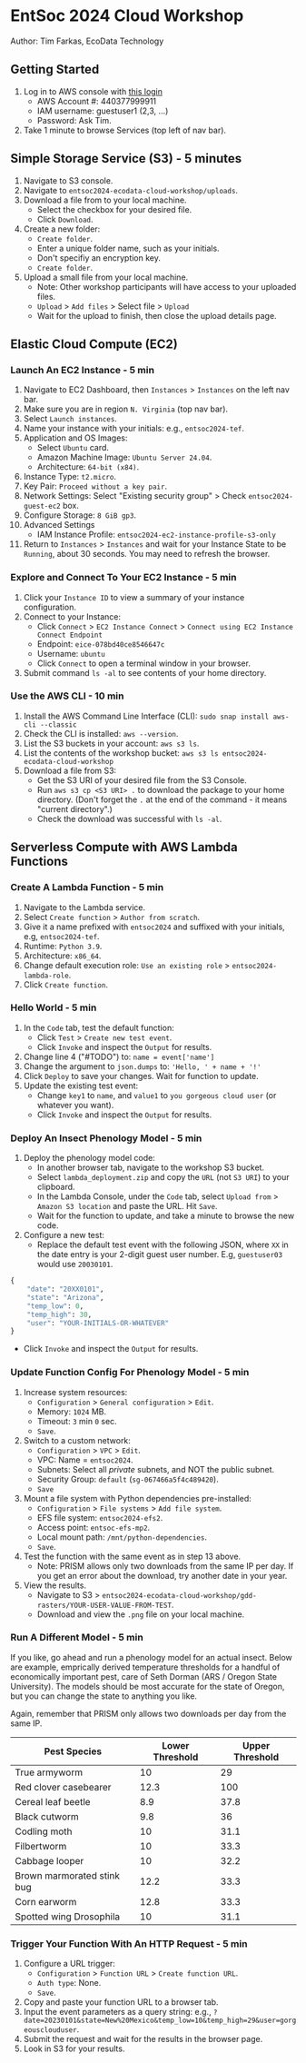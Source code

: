 # EntSoc 2024 Cloud Workshop
Author: Tim Farkas, EcoData Technology

## Getting Started
1. Log in to AWS console with [this login](https://tinyurl.com/entsoc2024-cloud-workshop)
    - AWS Account #: 440377999911
    - IAM username: guestuser1 (2,3, ...) 
    - Password: Ask Tim. 
2. Take 1 minute to browse Services (top left of nav bar).

## Simple Storage Service (S3) - 5 minutes
1. Navigate to S3 console. 
2. Navigate to `entsoc2024-ecodata-cloud-workshop/uploads`.
3. Download a file from to your local machine. 
    - Select the checkbox for your desired file. 
    - Click `Download`. 
4. Create a new folder: 
   - `Create folder`. 
   - Enter a unique folder name, such as your initials. 
   - Don't specifiy an encryption key. 
   - `Create folder`. 
5. Upload a small file from your local machine.
    - Note: Other workshop participants will have access to your uploaded files. 
    - `Upload` > `Add files` > Select file > `Upload` 
    - Wait for the upload to finish, then close the upload details page. 

## Elastic Cloud Compute (EC2)
### Launch An EC2 Instance - 5 min
1. Navigate to EC2 Dashboard, then `Instances` > `Instances` on the left nav bar.
2. Make sure you are in region `N. Virginia` (top nav bar).
3. Select `Launch instances`.
4. Name your instance with your initials: e.g., `entsoc2024-tef`.
5. Application and OS Images: 
    - Select `Ubuntu` card. 
    - Amazon Machine Image: `Ubuntu Server 24.04`.
    - Architecture: `64-bit (x84)`.
6. Instance Type: `t2.micro`.
7. Key Pair: `Proceed without a key pair`.
8. Network Settings: Select "Existing security group" > Check `entsoc2024-guest-ec2` box.
9. Configure Storage: `8 GiB gp3`.
10. Advanced Settings
    - IAM Instance Profile: `entsoc2024-ec2-instance-profile-s3-only` 
11. Return to `Instances` > `Instances` and wait for your Instance State to be `Running`, about 30 seconds. You may need to refresh the browser.

### Explore and Connect To Your EC2 Instance - 5 min
1. Click your `Instance ID` to view a summary of your instance configuration. 
2. Connect to your Instance: 
    - Click `Connect` > `EC2 Instance Connect` > `Connect using EC2 Instance Connect Endpoint`
    - Endpoint: `eice-078bd40ce8546647c`
    - Username: `ubuntu`
    - Click `Connect` to open a terminal window in your browser.
3. Submit command `ls -al` to see contents of your home directory.

### Use the AWS CLI - 10 min
1. Install the AWS Command Line Interface (CLI): `sudo snap install aws-cli --classic`
2. Check the CLI is installed: `aws --version`.
3. List the S3 buckets in your account: `aws s3 ls`.
4. List the contents of the workshop bucket: `aws s3 ls entsoc2024-ecodata-cloud-workshop`
5. Download a file from S3: 
    - Get the S3 URI of your desired file from the S3 Console. 
    - Run `aws s3 cp <S3 URI> .` to download the package to your home directory. (Don't forget the `.` at the end of the command - it means "current directory".)
    - Check the download was successful with `ls -al`. 

## Serverless Compute with AWS Lambda Functions
### Create A Lambda Function - 5 min
1. Navigate to the Lambda service. 
2. Select `Create function` > `Author from scratch`. 
3. Give it a name prefixed with `entsoc2024` and suffixed with your initials, e.g, `entsoc2024-tef`.
4. Runtime: `Python 3.9`.
5. Architecture: `x86_64`. 
6. Change default execution role: `Use an existing role` > `entsoc2024-lambda-role`.
7. Click `Create function`.

### Hello World - 5 min
1. In the `Code` tab, test the default function: 
    - Click `Test` > `Create new test event`. 
    - Click `Invoke` and inspect the `Output` for results. 
2. Change line 4 ("#TODO") to: `name = event['name']`
3. Change the argument to `json.dumps` to: `'Hello, ' + name + '!'`
4.  Click `Deploy` to save your changes. Wait for function to update. 
5.  Update the existing test event:
    - Change `key1` to `name`, and `value1` to `you gorgeous cloud user` (or whatever you want).
    - Click `Invoke` and inspect the `Output` for results. 

### Deploy An Insect Phenology Model - 5 min
1. Deploy the phenology model code: 
    - In another browser tab, navigate to the workshop S3 bucket. 
    - Select `lambda_deployment.zip` and copy the `URL` (not `S3 URI`) to your clipboard. 
    - In the Lambda Console, under the `Code` tab, select `Upload from` > `Amazon S3 location` and paste the URL. Hit `Save`.
    - Wait for the function to update, and take a minute to browse the new code.
2. Configure a new test: 
    - Replace the default test event with the following JSON, where `XX` in the date entry is your 2-digit guest user number. E.g, `guestuser03` would use `20030101`.
``` python
{
    "date": "20XX0101", 
    "state": "Arizona",
    "temp_low": 0, 
    "temp_high": 30, 
    "user": "YOUR-INITIALS-OR-WHATEVER"
}
```
   - Click `Invoke` and inspect the `Output` for results.

### Update Function Config For Phenology Model - 5 min
1. Increase system resources: 
    - `Configuration` > `General configuration` > `Edit`.
    - Memory: `1024` MB. 
    - Timeout: `3` min `0` sec. 
    - `Save`. 
2. Switch to a custom network: 
    - `Configuration` > `VPC` > `Edit`. 
    - VPC: Name = `entsoc2024`. 
    - Subnets: Select all _private_ subnets, and NOT the public subnet. 
    - Security Group: `default` (`sg-067466a5f4c489420`).
    - `Save`
3. Mount a file system with Python dependencies pre-installed: 
    - `Configuration` > `File systems` > `Add file system`.
    - EFS file system: `entsoc2024-efs2`.
    - Access point: `entsoc-efs-mp2`.
    - Local mount path: `/mnt/python-dependencies`.
    - `Save`.
4. Test the function with the same event as in step 13 above.
    - Note: PRISM allows only two downloads from the same IP per day. If you get an error about the download, try another date in your year. 
5. View the results. 
    - Navigate to S3 > `entsoc2024-ecodata-cloud-workshop/gdd-rasters/YOUR-USER-VALUE-FROM-TEST`.
    - Download and view the `.png` file on your local machine.

### Run A Different Model - 5 min

If you like, go ahead and run a phenology model for an actual insect. Below are example, emprically derived temperature thresholds for a handful of economically important pest, care of Seth Dorman (ARS / Oregon State University). The models should be most accurate for the state of Oregon, but you can change the state to anything you like. 

Again, remember that PRISM only allows two downloads per day from the same IP.

| Pest Species | Lower Threshold | Upper Threshold |
|----------|----------|----------|
| True armyworm | 10 | 29 |
| Red clover casebearer | 12.3 | 100 |
| Cereal leaf beetle | 8.9 | 37.8 |
| Black cutworm | 9.8 | 36 |
| Codling moth | 10 | 31.1 |
| Filbertworm| 10 | 33.3 |
| Cabbage looper | 10| 32.2 |
| Brown marmorated stink bug| 12.2 | 33.3 |
| Corn earworm | 12.8 | 33.3 |
| Spotted wing Drosophila| 10 | 31.1 |

### Trigger Your Function With An HTTP Request - 5 min
1. Configure a URL trigger: 
    - `Configuration` > `Function URL` > `Create function URL`. 
    - `Auth type`: None.
    - `Save`.
2. Copy and paste your function URL to a browser tab. 
3. Input the event parameters as a query string: e.g., `?date=20230101&state=New%20Mexico&temp_low=10&temp_high=29&user=gorgeousclouduser`.
4. Submit the request and wait for the results in the browser page. 
5. Look in S3 for your results. 



